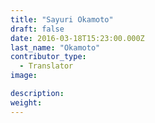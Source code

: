 ```yaml
---
title: "Sayuri Okamoto"
draft: false
date: 2016-03-18T15:23:00.000Z
last_name: "Okamoto"
contributor_type:
  - Translator
image:

description:
weight:
---
```


